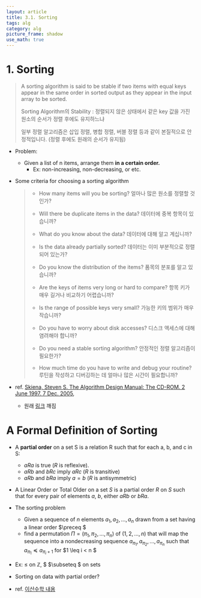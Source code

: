 ```yaml
---
layout: article
title: 3.1. Sorting
tags: alg
category: alg
picture_frame: shadow
use_math: true
---
```


# 1. Sorting

>  A sorting algorithm is said to be stable if two items with equal keys appear in the same order in sorted output as they appear in the input array to be sorted.
>
>  Sorting Algorithm의 Stability : 정렬되지 않은 상태에서 같은 key 값을 가진 원소의 순서가 정렬 후에도 유지하느냐
>
>  일부 정렬 알고리즘은 삽입 정렬, 병합 정렬, 버블 정렬 등과 같이 본질적으로 안정적입니다. (정렬 후에도 원래의 순서가 유지됨)

- Problem: 
  - Given a list of n items, arrange them **in a certain order.**
    - Ex: non-increasing, non-decreasing, or etc.


- Some criteria for choosing a sorting algorithm 

  > - How many items will you be sorting? 
  >   얼마나 많은 원소를 정렬할 것인가?
  >
  > - Will there be duplicate items in the data?
  >   데이터에 중복 항목이 있습니까?
  >
  > - What do you know about the data?
  >   데이터에 대해 알고 계십니까?
  >
  > - Is the data already partially sorted? 
  >   데이터는 이미 부분적으로 정렬되어 있는가?
  >
  > - Do you know the distribution of the items?
  >   품목의 분포를 알고 있습니까?    
  >
  > - Are the keys of items very long or hard to compare? 
  >   항목 키가 매우 길거나 비교하기 어렵습니까?
  >
  > - Is the range of possible keys very small?
  >   가능한 키의 범위가 매우 작습니까?
  >
  > - Do you have to worry about disk accesses?
  >   디스크 액세스에 대해 염려해야 합니까?
  >
  > - Do you need a stable sorting algorithm?
  >   안정적인 정렬 알고리즘이 필요한가?
  >
  > - How much time do you have to write and debug your routine?
  >   루틴을 작성하고 디버깅하는 데 얼마나 많은 시간이 필요합니까?

- ref. [Skiena, Steven S. The Algorithm Design Manual: The CD-ROM. 2 June 1997. 7 Dec. 2005](https://drive.google.com/drive/u/0/folders/1IyehEF9hz96cFu5js6ZWyfR4_Mvk1xb8), 

  - 원래 [링크](http://www2.toki.or.id/book/AlgDesignManual/BOOK/BOOK4/NODE148.HTM) 깨짐

# A Formal Definition of Sorting

- A **partial order** on a set S is a relation R such that for each a, b, and c in S:
  - $a R a$ is true ($R$ is reflexive).
  - $aRb$ and $bRc$ imply $aRc$ ($R$ is transitive)
  - $aRb$ and $bRa$ imply $a = b$ ($R$ is antisymmetric)


- A Linear Order or Total Older on a set $S$ is a partial order $R$ on $S$ such that for every pair of elements $a$, $b$, either $aRb$ or $bRa$.


- The sorting problem
  - Given a sequence of $n$ elements $a_1, a_2, ..., a_n$ drawn from a set having a linear order $\preceq $
  - find a permutation $\Pi = (\pi_1, \pi_2, ..., \pi_n)$ of $(1,2,...,n)$ that will map the sequence into a nondecreasing sequence $a_{\pi_1}, a_{\pi_2},...,a_{\pi_n}$ such that $a_{\pi_1} \preceq a_{\pi_i+1}$ for $1 \leq i < n $



- Ex: $\leq$ on $\mathbb{Z}$, $ $\subseteq $ on sets 
- Sorting on data with partial order?
- ref. [이산수학 내용](https://blog.naver.com/1net1/220735043638)
